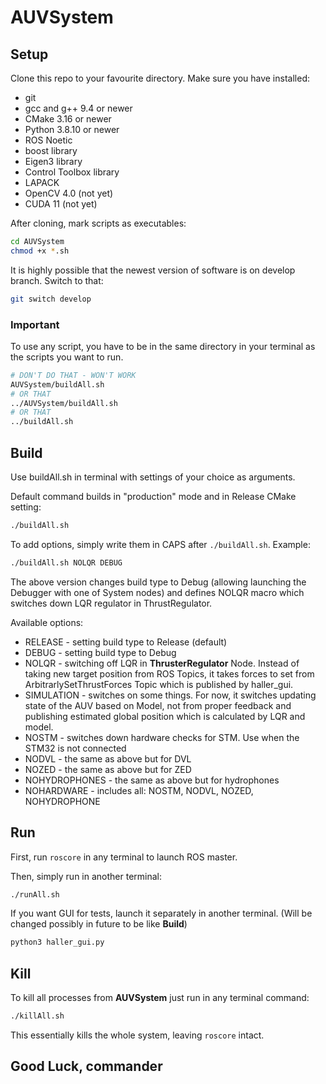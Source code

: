 # AUVSystem

## Setup

Clone this repo to your favourite directory.
Make sure you have installed:

- git
- gcc and g++ 9.4 or newer
- CMake 3.16 or newer
- Python 3.8.10 or newer
- ROS Noetic
- boost library
- Eigen3 library
- Control Toolbox library
- LAPACK
- OpenCV 4.0 (not yet)
- CUDA 11 (not yet)

After cloning, mark scripts as executables:

```bash
cd AUVSystem
chmod +x *.sh
```

It is highly possible that the newest version of software is on develop branch. Switch to that:

```bash
git switch develop
```

### Important

To use any script, you have to be in the same directory in your terminal as the scripts you want to run.

```bash
# DON'T DO THAT - WON'T WORK
AUVSystem/buildAll.sh
# OR THAT
../AUVSystem/buildAll.sh
# OR THAT
../buildAll.sh
```

## Build

Use buildAll.sh in terminal with settings of your choice as arguments.

Default command builds in "production" mode and in Release CMake setting:

```bash
./buildAll.sh
```

To add options, simply write them in CAPS after ```./buildAll.sh```. Example:

```bash
./buildAll.sh NOLQR DEBUG
```

The above version changes build type to Debug (allowing launching the Debugger with one of System nodes) and defines NOLQR macro which switches down LQR regulator in ThrustRegulator.

Available options:

- RELEASE - setting build type to Release (default)
- DEBUG - setting build type to Debug
- NOLQR - switching off LQR in **ThrusterRegulator** Node. Instead of taking new target position from ROS Topics, it takes forces to set from ArbitrarlySetThrustForces Topic which is published by haller_gui.
- SIMULATION - switches on some things. For now, it switches updating state of the AUV based on Model, not from proper feedback and publishing estimated global position which is calculated by LQR and model.
- NOSTM - switches down hardware checks for STM. Use when the STM32 is not connected
- NODVL - the same as above but for DVL
- NOZED - the same as above but for ZED
- NOHYDROPHONES - the same as above but for hydrophones
- NOHARDWARE - includes all: NOSTM, NODVL, NOZED, NOHYDROPHONE

## Run

First, run ```roscore``` in any terminal to launch ROS master.

Then, simply run in another terminal:

```bash
./runAll.sh
```

If you want GUI for tests, launch it separately in another terminal. (Will be changed possibly in future to be like **Build**)

```bash
python3 haller_gui.py
```

## Kill

To kill all processes from **AUVSystem** just run in any terminal command:

```bash
./killAll.sh
```

This essentially kills the whole system, leaving ```roscore``` intact.

## Good Luck, commander
